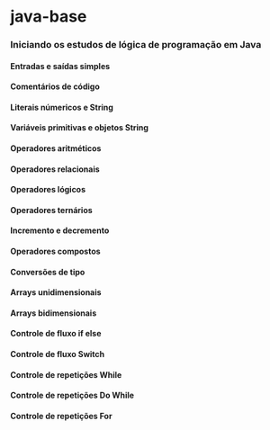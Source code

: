 # java-base
### Iniciando os estudos de lógica de programação em Java
#### Entradas e saídas simples
#### Comentários de código
#### Literais númericos e String
#### Variáveis primitivas e objetos String
#### Operadores aritméticos
#### Operadores relacionais
#### Operadores lógicos
#### Operadores ternários
#### Incremento e decremento
#### Operadores compostos
#### Conversões de tipo
#### Arrays unidimensionais
#### Arrays bidimensionais
#### Controle de fluxo if else
#### Controle de fluxo Switch
#### Controle de repetições While
#### Controle de repetições Do While
#### Controle de repetições For
